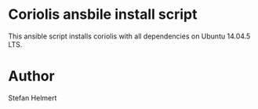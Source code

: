 
# Coriolis ansbile install script

This ansible script installs coriolis with all dependencies on Ubuntu 14.04.5 LTS.

# Author

Stefan Helmert

